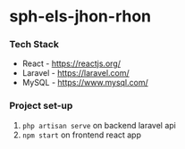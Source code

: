 # sph-els-jhon-rhon

### Tech Stack
* React - https://reactjs.org/
* Laravel - https://laravel.com/
* MySQL - https://www.mysql.com/

### Project set-up
1. `php artisan serve` on backend laravel api
2. `npm start` on frontend react app
